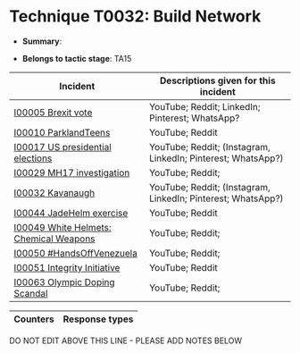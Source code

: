 # Technique T0032: Build Network

* **Summary**: 

* **Belongs to tactic stage**: TA15


| Incident | Descriptions given for this incident |
| -------- | -------------------- |
| [I00005 Brexit vote](../generated_pages/incidents/I00005.md) | YouTube; Reddit; LinkedIn; Pinterest; WhatsApp? |
| [I00010 ParklandTeens](../generated_pages/incidents/I00010.md) | YouTube; Reddit |
| [I00017 US presidential elections](../generated_pages/incidents/I00017.md) | YouTube; Reddit; (Instagram, LinkedIn; Pinterest; WhatsApp?) |
| [I00029 MH17 investigation](../generated_pages/incidents/I00029.md) | YouTube; Reddit;  |
| [I00032 Kavanaugh](../generated_pages/incidents/I00032.md) | YouTube; Reddit; (Instagram, LinkedIn; Pinterest; WhatsApp?) |
| [I00044 JadeHelm exercise](../generated_pages/incidents/I00044.md) | YouTube; Reddit |
| [I00049 White Helmets: Chemical Weapons](../generated_pages/incidents/I00049.md) | YouTube; Reddit;  |
| [I00050 #HandsOffVenezuela](../generated_pages/incidents/I00050.md) | YouTube; Reddit;  |
| [I00051 Integrity Initiative](../generated_pages/incidents/I00051.md) | YouTube; Reddit |
| [I00063 Olympic Doping Scandal](../generated_pages/incidents/I00063.md) | YouTube; Reddit;  |



| Counters | Response types |
| -------- | -------------- |


DO NOT EDIT ABOVE THIS LINE - PLEASE ADD NOTES BELOW